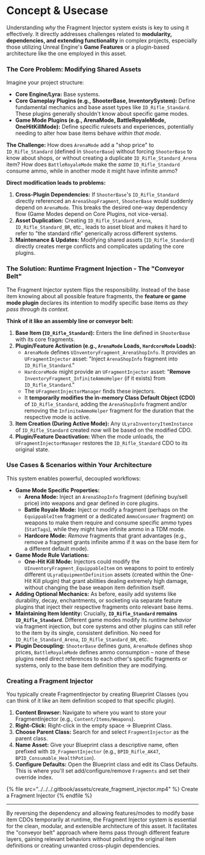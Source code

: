 # Concept & Usecase

Understanding _why_ the Fragment Injector system exists is key to using it effectively. It directly addresses challenges related to **modularity, dependencies, and extending functionality** in complex projects, especially those utilizing Unreal Engine's **Game Features** or a plugin-based architecture like the one employed in this asset.

### The Core Problem: Modifying Shared Assets

Imagine your project structure:

* **Core Engine/Lyra:** Base systems.
* **Core Gameplay Plugins (e.g., ShooterBase, InventorySystem):** Define fundamental mechanics and base asset types like `ID_Rifle_Standard`. These plugins generally shouldn't know about specific game modes.
* **Game Mode Plugins (e.g., ArenaMode, BattleRoyaleMode, OneHitKillMode):** Define specific rulesets and experiences, potentially needing to alter how base items behave _within that mode_.

**The Challenge:** How does `ArenaMode` add a "shop price" to `ID_Rifle_Standard` (defined in `ShooterBase`) without forcing `ShooterBase` to know about shops, or without creating a duplicate `ID_Rifle_Standard_Arena` item? How does `BattleRoyaleMode` make the _same_ `ID_Rifle_Standard` consume ammo, while in another mode it might have infinite ammo?

**Direct modification leads to problems:**

1. **Cross-Plugin Dependencies:** If `ShooterBase`'s `ID_Rifle_Standard` directly referenced an `ArenaShopFragment`, `ShooterBase` would suddenly depend on `ArenaMode`. This breaks the desired one-way dependency flow (Game Modes depend on Core Plugins, not vice-versa).
2. **Asset Duplication:** Creating `ID_Rifle_Standard_Arena`, `ID_Rifle_Standard_BR`, etc., leads to asset bloat and makes it hard to refer to "the standard rifle" generically across different systems.
3. **Maintenance & Updates:** Modifying shared assets (`ID_Rifle_Standard`) directly creates merge conflicts and complicates updating the core plugins.

### The Solution: Runtime Fragment Injection - The "Conveyor Belt"

The Fragment Injector system flips the responsibility. Instead of the base item knowing about all possible feature fragments, the **feature or game mode plugin** declares its intention to modify specific base items _as they pass through its context_.

**Think of it like an assembly line or conveyor belt:**

1. **Base Item (`ID_Rifle_Standard`):** Enters the line defined in `ShooterBase` with its core fragments.
2. **Plugin/Feature Activation (e.g., `ArenaMode` Loads, `HardcoreMode` Loads):**
   * `ArenaMode` defines `UInventoryFragment_ArenaShopInfo`. It provides an `UFragmentInjector` asset: "Inject `ArenaShopInfo` fragment into `ID_Rifle_Standard`."
   * `HardcoreMode` might provide an `UFragmentInjector` asset: "**Remove** `InventoryFragment_InfiniteAmmoHelper` (if it exists) from `ID_Rifle_Standard`."
   * The `UFragmentInjectorManager` finds these injectors.
   * It **temporarily modifies the in-memory Class Default Object (CDO)** of `ID_Rifle_Standard`, adding the `ArenaShopInfo` fragment and/or removing the `InfiniteAmmoHelper` fragment for the duration that the respective mode is active.
3. **Item Creation (During Active Mode):** Any `ULyraInventoryItemInstance` of `ID_Rifle_Standard` created _now_ will be based on the modified CDO.
4. **Plugin/Feature Deactivation:** When the mode unloads, the `UFragmentInjectorManager` restores the `ID_Rifle_Standard` CDO to its original state.

### Use Cases & Scenarios within Your Architecture

This system enables powerful, decoupled workflows:

* **Game Mode Specific Properties:**
  * **Arena Mode:** Inject an `ArenaShopInfo` fragment (defining buy/sell price) into weapons and gear defined in core plugins.
  * **Battle Royale Mode:** Inject or modify a fragment (perhaps on the `EquippableItem` fragment or a dedicated `AmmoConsumer` fragment) on weapons to make them require and consume specific ammo types (`StatTags`), while they might have infinite ammo in a TDM mode.
  * **Hardcore Mode:** _Remove_ fragments that grant advantages (e.g., remove a fragment grants infinite ammo if it was on the base item for a different default mode).
* **Game Mode Rule Variations:**
  * **One-Hit Kill Mode:** Injectors could modify the `UInventoryFragment_EquippableItem` on weapons to point to entirely different `ULyraEquipmentDefinition` assets (created within the One-Hit Kill plugin) that grant abilities dealing extremely high damage, without changing the base weapon item definition itself.
* **Adding Optional Mechanics:** As before, easily add systems like durability, decay, enchantments, or socketing via separate feature plugins that inject their respective fragments onto relevant base items.
* **Maintaining Item Identity:** Crucially, **`ID_Rifle_Standard` remains `ID_Rifle_Standard`**. Different game modes modify its _runtime behavior_ via fragment injection, but core systems and other plugins can still refer to the item by its single, consistent definition. No need for `ID_Rifle_Standard_Arena`, `ID_Rifle_Standard_BR`, etc.
* **Plugin Decoupling:** `ShooterBase` defines guns, `ArenaMode` defines shop prices, `BattleRoyaleMode` defines ammo consumption – none of these plugins need direct references to each other's specific fragments or systems, only to the base item definition they are modifying.

### Creating a Fragment Injector

You typically create FragmentInjector by creating Blueprint Classes (you can think of it like an item definition scoped to that specific plugin).

1. **Content Browser:** Navigate to where you want to store your FragmentInjector (e.g., `Content/Items/Weapons`).
2. **Right-Click:** Right-click in the empty space -> Blueprint Class.
3. **Choose Parent Class:** Search for and select `FragmentInjector` as the parent class.
4. **Name Asset:** Give your Blueprint class a descriptive name, often prefixed with `ID_FragmentInjector` (e.g., `BPID_Rifle_AK47`, `BPID_Consumable_HealthPotion`).
5. **Configure Defaults:** Open the Blueprint class and edit its Class Defaults. This is where you'll set add/configure/remove `Fragments` and set their override index.

{% file src="../../../.gitbook/assets/create_fragment_injector.mp4" %}
Create a Fragment Injector
{% endfile %}

***

By reversing the dependency and allowing features/modes to modify base item CDOs temporarily at runtime, the Fragment Injector system is essential for the clean, modular, and extensible architecture of this asset. It facilitates the "conveyor belt" approach where items pass through different feature layers, gaining relevant behaviors without polluting the original item definitions or creating unwanted cross-plugin dependencies.
